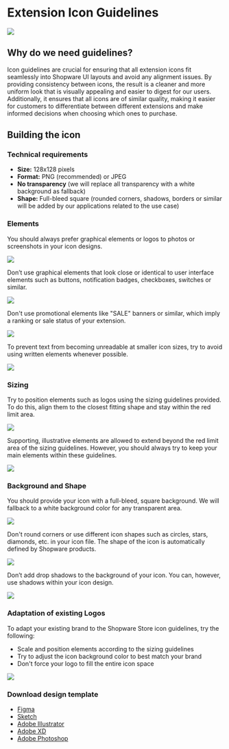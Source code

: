 # Extension Icon Guidelines

![](../../.gitbook/assets/extension-icon-guidelines-header.png)

## Why do we need guidelines?

Icon guidelines are crucial for ensuring that all extension icons fit seamlessly into Shopware UI layouts and avoid any alignment issues. By providing consistency between icons, the result is a cleaner and more uniform look that is visually appealing and easier to digest for our users.
Additionally, it ensures that all icons are of similar quality, making it easier for customers to differentiate between different extensions and make informed decisions when choosing which ones to purchase.

## Building the icon

### Technical requirements

- **Size:** 128x128 pixels
- **Format:** PNG (recommended) or JPEG
- **No transparency** (we will replace all transparency with a white background as fallback)
- **Shape:** Full-bleed square (rounded corners, shadows, borders or similar will be added by our applications related to the use case)

### Elements

You should always prefer graphical elements or logos to photos or screenshots in your icon designs.

![](../../.gitbook/assets/extension-icon-guidelines-elements-1.png)

Don’t use graphical elements that look close or identical to user interface elements such as buttons, notification badges, checkboxes, switches or similar.

![](../../.gitbook/assets/extension-icon-guidelines-elements-2.png)

Don't use promotional elements like "SALE" banners or similar, which imply a ranking or sale status of your extension.

![](../../.gitbook/assets/extension-icon-guidelines-elements-3.png)

To prevent text from becoming unreadable at smaller icon sizes, try to avoid using written elements whenever possible.

![](../../.gitbook/assets/extension-icon-guidelines-elements-4.png)

### Sizing

Try to position elements such as logos using the sizing guidelines provided. To do this, align them to the closest fitting shape and stay within the red limit area.

![](../../.gitbook/assets/extension-icon-guidelines-sizing-1.png)

Supporting, illustrative elements are allowed to extend beyond the red limit area of the sizing guidelines. However, you should always try to keep your main elements within these guidelines.

![](../../.gitbook/assets/extension-icon-guidelines-sizing-2.png)

### Background and Shape

You should provide your icon with a full-bleed, square background. We will fallback to a white background color for any transparent area.

![](../../.gitbook/assets/extension-icon-guidelines-background-1.png)

Don't round corners or use different icon shapes such as circles, stars, diamonds, etc. in your icon file. The shape of the icon is automatically defined by Shopware products.

![](../../.gitbook/assets/extension-icon-guidelines-background-2.png)

Don’t add drop shadows to the background of your icon. You can, however, use shadows within your icon design.

![](../../.gitbook/assets/extension-icon-guidelines-background-3.png)

### Adaptation of existing Logos

To adapt your existing brand to the Shopware Store icon guidelines, try the following:

- Scale and position elements according to the sizing guidelines
- Try to adjust the icon background color to best match your brand
- Don't force your logo to fill the entire icon space

![](../../.gitbook/assets/extension-icon-guidelines-logos-1.png)

### Download design template

- [Figma](linkToFigmaCommunityFile.com)
- [Sketch](../../.gitbook/assets/shopware-extension-store-icon-guidelines-sketch.sketch)
- [Adobe Illustrator](../../.gitbook/assets/shopware-extension-store-icon-guidelines-ai.ai)
- [Adobe XD](../../.gitbook/assets/shopware-extension-store-icon-guidelines-xd.xd)
- [Adobe Photoshop](../../.gitbook/assets/shopware-extension-store-icon-guidelines-ps.psd)
